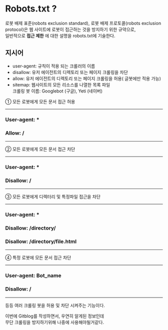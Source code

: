 # Robots.txt ?

로봇 배제 표준(robots exclusion standard), 로봇 배제 프로토콜(robots exclusion protocol)은 웹 사이트에 로봇이 접근하는 것을 방지하기 위한 규약으로,\
일반적으로 **접근 제한** 에 대한 설명을 robots.txt에 기술한다.

## 지시어

* user-agent: 규칙이 적용 되는 크롤러의 이름
* disallow: 유저 에이전트의 디렉토리 또는 페이지 크롤링을 차단
* allow: 유저 에이전트의 디렉토리 또는 페이지 크롤링을 허용( 글봇에만 적용 가능)
* sitemap: 웹사이트의 모든 리소스를 나열한 목록 파일\
  크롤링 봇 이름: Googlebot (구글), Yeti (네이버)

① 모든 로봇에게 모든 문서 접근 허용

***

### User-agent: \*

### Allow: /

***

② 모든 로봇에게 모든 문서 접근 차단

***

### User-agent: \*

### Disallow: /

***

③ 모든 로봇에게 디렉터리 및 특정파일 접근을 차단

***

### User-agent: \*

### Disallow: /directory/

### Disallow: /directory/file.html

***

④ 특정 로봇에 모든 문서 접근 차단

***

### User-agent: Bot\_name

### Disallow: /

***

등등 여러 크롤링 봇을 허용 및 차단 시켜주는 기능이다.

이번에 Gitblog를 작성하면서, 우연히 알게된 정보인데\
무단 크롤링을 방지하기위해 나중에 사용해야될거같다.
